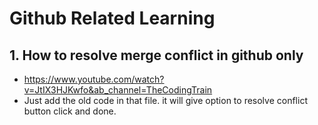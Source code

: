 # Github Related Learning

## 1. How to resolve merge conflict in github only
* https://www.youtube.com/watch?v=JtIX3HJKwfo&ab_channel=TheCodingTrain
* Just add the old code in that file. it will give option to resolve conflict button click and done.